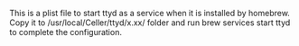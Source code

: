 This is a plist file to start ttyd as a service when it is installed by homebrew.
Copy it to /usr/local/Celler/ttyd/x.xx/ folder and run
brew services start ttyd
to complete the configuration.
